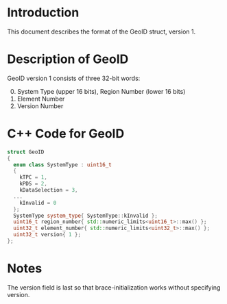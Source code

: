# Introduction

This document describes the format of the GeoID struct, version 1.

# Description of GeoID

GeoID version 1 consists of three 32-bit words:

0. System Type (upper 16 bits), Region Number (lower 16 bits)
1. Element Number
2. Version Number

# C++ Code for GeoID

```CPP
struct GeoID
{
  enum class SystemType : uint16_t
  {
    kTPC = 1,
    kPDS = 2,
    kDataSelection = 3,
  ...
    kInvalid = 0
  };
  SystemType system_type{ SystemType::kInvalid };
  uint16_t region_number{ std::numeric_limits<uint16_t>::max() };
  uint32_t element_number{ std::numeric_limits<uint32_t>::max() };
  uint32_t version{ 1 };
};
```

# Notes

The version field is last so that brace-initialization works without specifying version.
